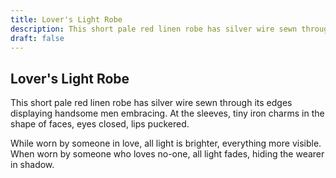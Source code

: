 ```yaml
---
title: Lover's Light Robe
description: This short pale red linen robe has silver wire sewn through its edges displaying handsome men embracing. At the sleeves, tiny iron charms in the shape of faces, eyes closed, lips puckered....
draft: false
---
```


## Lover's Light Robe

This short pale red linen robe has silver wire sewn through its edges displaying handsome men embracing. At the sleeves, tiny iron charms in the shape of faces, eyes closed, lips puckered.

While worn by someone in love, all light is brighter, everything more visible. When worn by someone who loves no-one, all light fades, hiding the wearer in shadow.
